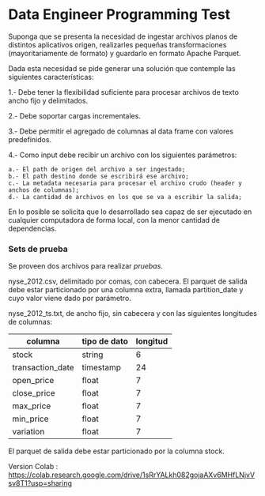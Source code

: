 # Data Engineer Programming Test

Suponga que se presenta la necesidad de ingestar archivos planos de distintos aplicativos origen, realizarles pequeñas transformaciones (mayoritariamente de formato) y guardarlo en formato Apache Parquet.

Dada esta necesidad se pide generar una solución que contemple las siguientes características:

1.- Debe tener la flexibilidad suficiente para procesar archivos de texto ancho fijo y delimitados.

2.- Debe soportar cargas incrementales.

3.- Debe permitir el agregado de columnas al data frame con valores predefinidos.

4.- Como input debe recibir un archivo con los siguientes parámetros:
	
	a.- El path de origen del archivo a ser ingestado;
	b.- El path destino donde se escribirá ese archivo;
	c.- La metadata necesaria para procesar el archivo crudo (header y anchos de columnas);
	d.- La cantidad de archivos en los que se va a escribir la salida;

En lo posible se solicita que lo desarrollado sea capaz de ser ejecutado en cualquier computadora de forma local, con la menor cantidad de dependencias.	



### Sets de prueba
Se proveen dos archivos para realizar *pruebas*.

nyse_2012.csv, delimitado por comas, con cabecera. El parquet de salida debe estar particionado por una columna extra, llamada partition_date y cuyo valor viene dado por parámetro.

nyse_2012_ts.txt, de ancho fijo, sin cabecera y con las siguientes longitudes de columnas:

|columna|tipo de dato|longitud|
| ------------- | ------------- | ------------- |
|stock|string|6|
|transaction_date|timestamp|24|
|open_price|float|7|
|close_price|float|7|
|max_price|float|7|
|min_price|float|7|
|variation|float|7|

El parquet de salida debe estar particionado por la columna stock.


Version Colab : 
https://colab.research.google.com/drive/1sRrYALkh082gojaAXv6MHfLNjvVsv8T1?usp=sharing


